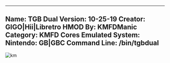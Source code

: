 -----------------------
Name: TGB Dual
Version: 10-25-19
Creator: GIGO|Hii|Libretro
HMOD By: KMFDManic
Category: KMFD Cores
Emulated System: Nintendo: GB|GBC
Command Line: /bin/tgbdual
-----------------------
![km](https://i.imgur.com/xZsgrsU.png)
